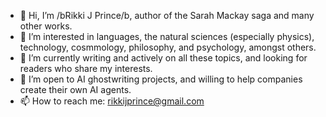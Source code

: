 - 👋 Hi, I’m /bRikki J Prince/b, author of the Sarah Mackay saga and many other works.
- 👀 I’m interested in languages, the natural sciences (especially physics), technology, cosmmology, philosophy, and psychology, amongst others.
- 🌱 I’m currently writing and actively on all these topics, and looking for readers who share my interests.
- 💞️ I’m open to AI ghostwriting projects, and willing to help companies create their own AI agents.
- 📫 How to reach me: rikkijprince@gmail.com
